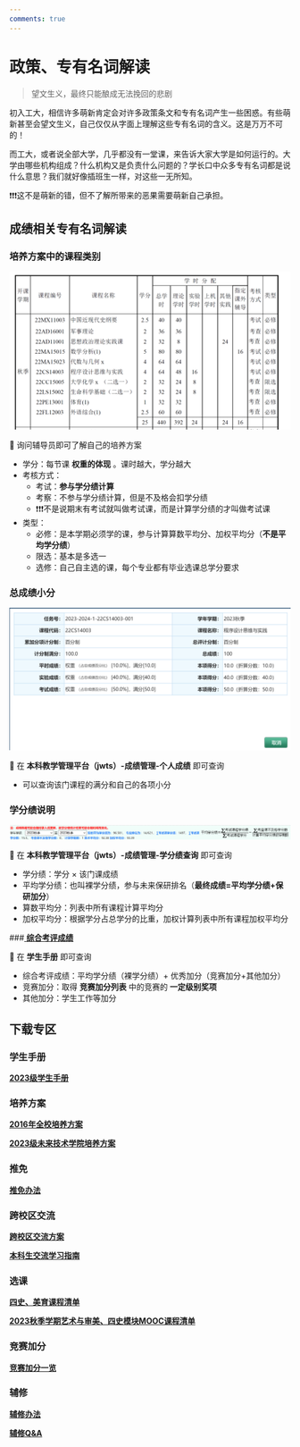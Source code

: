 ```yaml
---
comments: true
---
```


# **政策、专有名词解读**

> 望文生义，最终只能酿成无法挽回的悲剧

初入工大，相信许多萌新肯定会对许多政策条文和专有名词产生一些困惑。有些萌新甚至会望文生义，自己仅仅从字面上理解这些专有名词的含义。这是万万不可的！

而工大，或者说全部大学，几乎都没有一堂课，来告诉大家大学是如何运行的。大学由哪些机构组成？什么机构又是负责什么问题的？学长口中众多专有名词都是说什么意思？我们就好像插班生一样，对这些一无所知。

❗❗❗这不是萌新的错，但不了解所带来的恶果需要萌新自己承担。

## **成绩相关专有名词解读**

### **培养方案中的课程类别**

![](./images/政策_课程类型详解.png)

🌟 询问辅导员即可了解自己的培养方案

- 学分：每节课 **权重的体现** 。课时越大，学分越大
- 考核方式：
    - 考试：**参与学分绩计算** 
    - 考察：不参与学分绩计算，但是不及格会扣学分绩
    - ❗❗❗不是说期末有考试就叫做考试课，而是计算学分绩的才叫做考试课
- 类型：
    - 必修：是本学期必须学的课，参与计算算数平均分、加权平均分（**不是平均学分绩**）
    - 限选：基本是多选一
    - 选修：自己自主选的课，每个专业都有毕业选课总学分要求

### **总成绩小分**

![](./images/政策_成绩详情例图.png)

🌟 在 **本科教学管理平台（jwts）-成绩管理-个人成绩** 即可查询

- 可以查询该门课程的满分和自己的各项小分

### **学分绩说明**

![](./images/政策_学分绩例图.png)

🌟 在 **本科教学管理平台（jwts）-成绩管理-学分绩查询** 即可查询

- 学分绩：学分 × 该门课成绩
- 平均学分绩：也叫裸学分绩，参与未来保研排名（**最终成绩=平均学分绩+保研加分**）
- 算数平均分：列表中所有课程计算平均分
- 加权平均分：根据学分占总学分的比重，加权计算列表中所有课程加权平均分


###<a href="【私有】下载文件集合/推免办法.pdf" target="_blank"> **综合考评成绩**</a>

🌟 在 **学生手册** 即可查询

- 综合考评成绩：平均学分绩（裸学分绩）+ 优秀加分（竞赛加分+其他加分）
- 竞赛加分：取得 **竞赛加分列表** 中的竞赛的 **一定级别奖项**
- 其他加分：学生工作等加分




## **下载专区**

### **学生手册**

[**2023级学生手册**](【私有】下载文件集合/23学生手册.pdf)

### **培养方案**

[**2016年全校培养方案**](【私有】下载文件集合/2016全校培养方案一览.pdf)

[**2023级未来技术学院培养方案**](【私有】下载文件集合/23未来技术培养方案.pdf)


### **推免**

[**推免办法**](【私有】下载文件集合/推免办法.pdf)

### **跨校区交流**

[**跨校区交流方案**](【私有】下载文件集合/跨校区交流方案.pdf)

[**本科生交流学习指南**](【私有】下载文件集合/本科生交流学习指南.pdf)



### **选课**

[**四史、美育课程清单**](【私有】下载文件集合/艺术与审美、四史模块课程清单(1).pdf)

[**2023秋季学期艺术与审美、四史模块MOOC课程清单**](【私有】下载文件集合/2023秋季学期艺术与审美、四史模块MOOC课程清单.pdf)


### **竞赛加分**

[**竞赛加分一览**](【私有】下载文件集合/竞赛加分一览.pdf)

### **辅修**

[**辅修办法**](【私有】下载文件集合/辅修.pdf)

[**辅修Q&A**](【私有】下载文件集合/辅修Q&A.pdf)